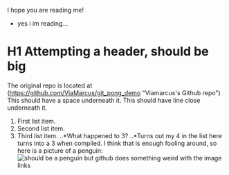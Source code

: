 I hope you are reading me!
- yes i im reading...
# H1 Attempting a header, should be big
The original repo is located at (https://github.com/ViaMarcus/git_pong_demo "Viamarcus's Github repo")
This should have a space underneath it.
This should have line close underneath it.  
1. First list item.
2. Second list item.
4. Third list item.
..*What happened to 3?
..*Turns out my 4 in the list here turns into a 3 when compiled.
I think that is enough fooling around, so here is a picture of a penguin:
![should be a penguin but github does something weird with the image links](https://upload.wikimedia.org/wikipedia/commons/1/1d/Penguin_in_Antarctica_jumping_out_of_the_water.jpg)
